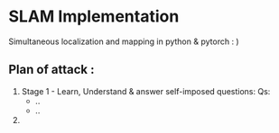 # SLAM Implementation
Simultaneous localization and mapping in python &amp; pytorch : ) 

## Plan of attack : 
1. Stage 1 - Learn, Understand & answer self-imposed questions:
 Qs: 
    * ..
    * ..
3.  
